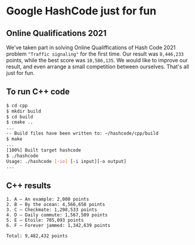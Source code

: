 # Google HashCode just for fun

## Online Qualifications 2021

We've taken part in solving Online Qualiffications of Hash Code 2021 problem `"Traffic signaling"` for the first time. Our result was `8,446,233` points, while the best score was `10,586,135`. We would like to improve our result, and even arrange a small competition between ourselves. That's all just for fun.

## To run C++ code

```bash
$ cd cpp
$ mkdir build
$ cd build
$ cmake ..
...
-- Build files have been written to: ~/hashcode/cpp/build
$ make
...
[100%] Built target hashcode
$ ./hashcode
Usage: ./hashcode [-io] [-i input][-o output]
...
```

## C++ results

    1. A – An example: 2,000 points
    2. B – By the ocean: 4,566,658 points
    3. C – Checkmate: 1,298,533 points
    4. D – Daily commute: 1,567,509 points
    5. E – Etoile: 705,093 points
    6. F – Forever jammed: 1,342,639 points

    Total: 9,482,432 points
